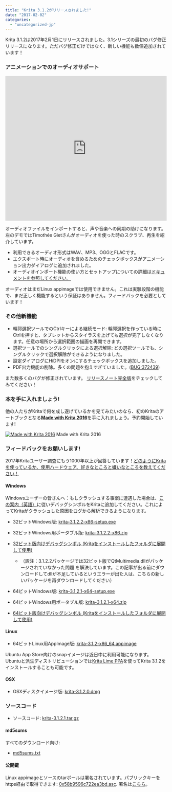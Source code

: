 ```yaml
---
title: "Krita 3.1.2がリリースされました!"
date: "2017-02-02"
categories: 
  - "uncategorized-jp"
---
```


Krita 3.1.2は2017年2月1日にリリースされました。3.1シリーズの最初のバグ修正リリースになります。ただバグ修正だけではなく、新しい機能も数個追加されています！

### アニメーションでのオーディオサポート

<iframe src="https://www.youtube.com/embed/s08oHOjxo84" width="100%" height="450" frameborder="0" allowfullscreen="allowfullscreen"></iframe>

オーディオファイルをインポートすると、声や音楽への同期の助けになります。左のデモではTimothée Gietさんがオーディオを使った時のスクラブ、再生を紹介しています。

- 利用できるオーディオ形式はWAV、MP3、OGGとFLACです。
- エクスポート時にオーディオを含めるためのチェックボックスがアニメーション出力ダイアログに追加されました。
- オーディオインポート機能の使い方とセットアップについての詳細は[ドキュメントを参照してください。](https://docs.krita.org/Audio_for_Animation)

オーディオはまだLinux appimageでは使用できません。これは実験段階の機能で、まだ正しく機能するという保証はありません。フィードバックを必要としています！

### その他新機能

- 輪郭選択ツールでのCtrlキーによる継続モード: 輪郭選択を作っている時にCtrlを押すと、タブレットからスタイラスを上げても選択が完了しなくなります。任意の場所から選択範囲の描画を再開できます。
- 選択ツールでのシングルクリックによる選択解除: どの選択ツールでも、シングルクリックで選択解除ができるようになりました。
- 設定ダイアログにHiDPIをオンにするチェックボックスを追加しました。
- PDF出力機能の削除。多くの問題を抱えすぎていました。([BUG:372439](https://bugs.kde.org/show_bug.cgi?id=372439))

また数多くのバグが修正されています。 [リリースノート完全版](https://krita.org/en/release-notes-for-3-1-2/)をチェックしてみてください！

### 本を手に入れましょう!

他の人たちがKritaで何を成し遂げているかを見てみたいのなら、初のKritaのアートブックとなる[**Made with Krita 2016**](https://krita.org/en/item/made-with-krita-2016-the-krita-artbook/)を手に入れましょう。予約開始しています!

[![Made with Krita 2016](/images/posts/2017/cover_small-217x300.png)](/images/posts/2016/cover_small.png) Made with Krita 2016

### フィードバックをお願いします!

2017年Kritaユーザー調査にもう1000年以上が回答しています！[どのようにKritaを使っているか、使用ハードウェア、好きなところと嫌いなところを教えてください！](https://goo.gl/forms/PhiKC9cy3wz6DaxN2)

#### Windows

Windowsユーザーの皆さんへ：もしクラッシュする事案に遭遇した場合は、[この案内（英語）](https://docs.krita.org/Dr._Mingw_debugger)に従いデバッグシンボルをKritaに追加してください。これによってKritaがクラッシュした原因をログから解析できるようになります。

- 32ビットWindows版: [krita-3.1.2.2-x86-setup.exe](http://download.kde.org/stable/krita/3.1.2/krita-3.1.2.2-x86-setup.exe)
- 32ビットWindows用ポータブル版: [krita-3.1.2.2-x86.zip](http://download.kde.org/stable/krita/3.1.2/krita-3.1.2.2-x86.zip)
- [32ビット版向けデバッグシンボル (Kritaをインストールしたフォルダに展開して使用)](http://download.kde.org/stable/krita/3.1.2/krita-3.1.2.2-x86-dbg.zip)
    - （訳注：3.1.2.2パッケージでは32ビット版でQtMultimedia.dllがパッケージされていなかった問題 を解決しています。この記事が出る前にダウンロードしてdllが不足しているというエラーが出た人は、こちらの新しいパッケージを再ダウンロードしてください）

- 64ビットWindows版: [krita-3.1.2.1-x64-setup.exe](http://download.kde.org/stable/krita/3.1.2/krita-3.1.2.1-x64-setup.exe)
- 64ビットWindows用ポータブル版: [krita-3.1.2.1-x64.zip](http://download.kde.org/stable/krita/3.1.2/krita-3.1.2.1-x64.zip)
- [64ビット版向けデバッグシンボル (Kritaをインストールしたフォルダに展開して使用)](http://download.kde.org/stable/krita/3.1.2/krita-3.1.2.1-x64-dbg.zip)

#### Linux

- 64ビットLinux用AppImage版: [krita-3.1.2-x86_64.appimage](http://download.kde.org/stable/krita/3.1.2/krita-3.1.2-x86_64.appimage)

Ubuntu App Store向けのsnapイメージは近日中に利用可能になります。 Ubuntuと派生ディストリビューションでは[Krita Lime PPA](https://launchpad.net/~kritalime/+archive/ubuntu/ppa)を使ってKrita 3.1.2をインストールすることも可能です。

#### OSX

- OSXディスクイメージ版: [krita-3.1.2.0.dmg](http://download.kde.org/stable/krita/3.1.2/krita-3.1.2.0.dmg)

### ソースコード

- ソースコード: [krita-3.1.2.1.tar.gz](http://download.kde.org/stable/krita/3.1.2/krita-3.1.2.1.tar.gz)

#### md5sums

すべてのダウンロード向け:

- [md5sums.txt](http://download.kde.org/stable/krita/3.1.2/md5sums.txt)

#### 公開鍵

Linux appimageとソースのtarボールは署名されています。パブリックキーをhttps経由で取得できます: [0x58b9596c722ea3bd.asc](https://share.kde.org/index.php/s/fJ99V5mZvuyD0z8). 署名は[こちら](http://download.kde.org/stable/krita/3.1.2)。
